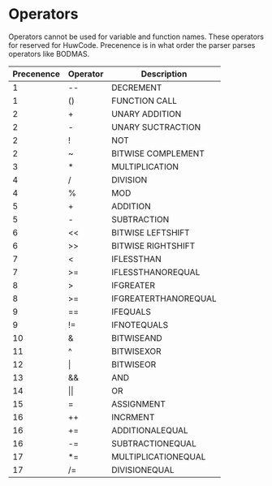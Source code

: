 # Operators

Operators cannot be used for variable and function names. These operators for reserved for HuwCode. Precenence is in what order the parser parses operators like BODMAS.

| Precenence | Operator | Description          |
|------------|----------|----------------------|
| 1          | --       | DECREMENT            |
| 1          | ()       | FUNCTION CALL        |
| 2          | +        | UNARY ADDITION       |
| 2          | -        | UNARY SUCTRACTION    |
| 2          | !        | NOT                  |
| 2          | ~        | BITWISE COMPLEMENT   |
| 3          | *        | MULTIPLICATION       |
| 4          | /        | DIVISION             |
| 4          | %        | MOD                  |
| 5          | +        | ADDITION             |
| 5          | -        | SUBTRACTION          |
| 6          | <<       | BITWISE LEFTSHIFT    |
| 6          | >>       | BITWISE RIGHTSHIFT   |
| 7          | <        | IFLESSTHAN           |
| 7          | >=       | IFLESSTHANOREQUAL    |
| 8          | >        | IFGREATER            |
| 8          | >=       | IFGREATERTHANOREQUAL |
| 9          | ==       | IFEQUALS             |
| 9          | !=       | IFNOTEQUALS          |
| 10         | &        | BITWISEAND           |
| 11         | ^        | BITWISEXOR           |
| 12         | \|       | BITWISEOR            |
| 13         | &&       | AND                  |
| 14         | \|\|     | OR                   |
| 15         | =        | ASSIGNMENT           |
| 16         | ++       | INCRMENT             |
| 16         | +=       | ADDITIONALEQUAL      |
| 16         | -=       | SUBTRACTIONEQUAL     |
| 17         | *=       | MULTIPLICATIONEQUAL  |
| 17         | /=       | DIVISIONEQUAL        |